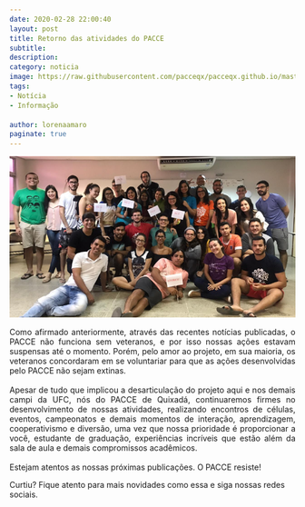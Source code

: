 ```yaml
---
date: 2020-02-28 22:00:40
layout: post
title: Retorno das atividades do PACCE
subtitle: 
description: 
category: noticia
image: https://raw.githubusercontent.com/pacceqx/pacceqx.github.io/master/assets/pic/2020-02-28/capa.png
tags:
- Notícia
- Informação

author: lorenaamaro
paginate: true
---
```


![](https://raw.githubusercontent.com/pacceqx/pacceqx.github.io/master/assets/pic/2020-02-28/img1.png)

<p style="text-align: justify">
Como afirmado anteriormente, através das recentes notícias publicadas, o PACCE não funciona sem veteranos, e por isso nossas ações estavam suspensas até o momento. Porém, pelo amor ao projeto, em sua maioria, os veteranos concordaram em se voluntariar para que as ações desenvolvidas pelo PACCE não sejam extinas.
<br><br>
Apesar de tudo que implicou a desarticulação do projeto aqui e nos demais campi da UFC, nós do PACCE de Quixadá, continuaremos firmes no desenvolvimento de nossas atividades, realizando encontros de células, eventos, campeonatos e demais momentos de interação, aprendizagem, cooperativismo e diversão, uma vez que nossa prioridade é proporcionar a você, estudante de graduação, experiências incríveis que estão além da sala de aula e demais compromissos acadêmicos.
<br><br>
Estejam atentos as nossas próximas publicações. O PACCE resiste!
</p>



Curtiu? Fique atento para mais novidades como essa e siga nossas redes sociais.